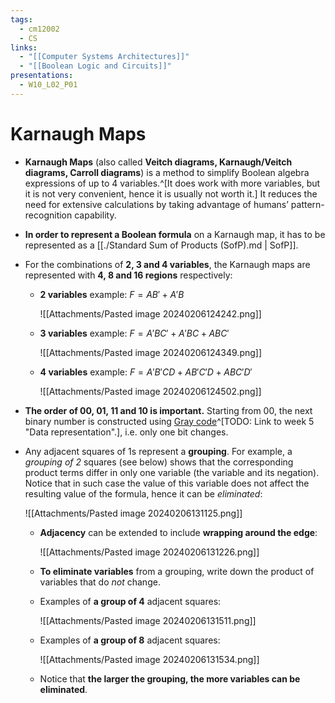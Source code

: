 ```yaml
---
tags:
  - cm12002
  - CS
links:
  - "[[Computer Systems Architectures]]"
  - "[[Boolean Logic and Circuits]]"
presentations:
  - W10_L02_P01
---
```

# Karnaugh Maps
- **Karnaugh Maps** (also called **Veitch diagrams, Karnaugh/Veitch diagrams, Carroll diagrams**) is a method to simplify Boolean algebra expressions of up to 4 variables.^[It does work with more variables, but it is not very convenient, hence it is usually not worth it.] It reduces the need for extensive calculations by taking advantage of humans’ pattern-recognition capability.

- **In order to represent a Boolean formula** on a Karnaugh map, it has to be represented as a [[./Standard Sum of Products (SofP).md | SofP]].

- For the combinations of **2, 3 and 4 variables**, the Karnaugh maps are represented with **4, 8 and 16 regions** respectively:
    - **2 variables** example: $F = AB' + A'B$

        ![[Attachments/Pasted image 20240206124242.png]]

    - **3 variables** example: $F = A'BC' + A'BC + ABC'$

        ![[Attachments/Pasted image 20240206124349.png]]

    - **4 variables** example: $F = A'B'CD + AB'C'D + ABC'D'$

        ![[Attachments/Pasted image 20240206124502.png]]

- **The order of 00, 01, 11 and 10 is important.** Starting from 00, the next binary number is constructed using [Gray code](https://en.wikipedia.org/wiki/Gray_code)^[TODO: Link to week 5 "Data representation".], i.e. only one bit changes.

- Any adjacent squares of 1s represent a **grouping**. For example, a *grouping of 2* squares (see below) shows that the corresponding product terms differ in only one variable (the variable and its negation). Notice that in such case the value of this variable does not affect the resulting value of the formula, hence it can be *eliminated*:

    ![[Attachments/Pasted image 20240206131125.png]]

    - **Adjacency** can be extended to include **wrapping around the edge**:

        ![[Attachments/Pasted image 20240206131226.png]]

    - **To eliminate variables** from a grouping, write down the product of variables that do *not* change.
    - Examples of **a group of 4** adjacent squares:

        ![[Attachments/Pasted image 20240206131511.png]]

    - Examples of **a group of 8** adjacent squares:

        ![[Attachments/Pasted image 20240206131534.png]]

    - Notice that **the larger the grouping, the more variables can be eliminated**.
